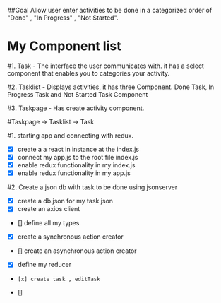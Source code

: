 ##Goal Allow user enter activities to be done in a categorized order of "Done" , "In Progress" , "Not Started".

# My Component list

#1. Task - The interface the user communicates with. it has a select component that enables you to categories your activity.

#2. Tasklist - Displays activities, it has three Component. Done Task, In Progress Task and Not Started Task Component

#3. Taskpage - Has create activity component.

#Taskpage -> Tasklist -> Task

#1. starting app and connecting with redux.

- [x] create a a react in instance at the index.js
- [x] connect my app.js to the root file index.js
- [x] enable redux functionality in my index.js
- [x] enable redux functionality in my app.js

#2. Create a json db with task to be done using jsonserver

- [x] create a db.json for my task json
- [x] create an axios client
- [] define all my types
- [x] create a synchronous action creator
- [] create an asynchronous action creator

- [x] define my reducer
-     [x] create task , editTask

- []
